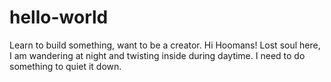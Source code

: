 # hello-world
Learn to build something, want to be a creator. 
Hi Hoomans!
Lost soul here, I am wandering at night and twisting inside during daytime.
I need to do something to quiet it down.
